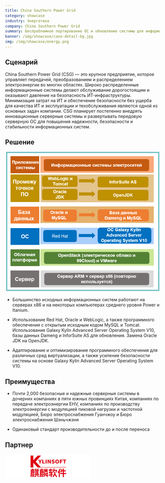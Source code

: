 ```yaml
---
title: China Southern Power Grid
category: showcase
industry: Энергетика
company: China Southern Power Grid
summary: Беспроблемное портирование ОС и обновление системы для информационных систем
banner: /img/showcase/case-detail-bg.jpg
img: /img/showcase/energy.png
---
```


<div >

## **Сценарий**

China Southern Power Grid (CSG) — это крупное предприятие, которое управляет передачей, преобразованием и распределением электроэнергии во многих областях. Широко распределенные информационные системы делают обслуживание дорогостоящим и оказывают давление на безопасность ИТ-инфраструктуры. Минимизация затрат на ИТ и обеспечение безопасности без ущерба для качества ИТ и эксплуатации и техобслуживания являются одной из основных задач компании. CSG планирует постепенно внедрять инновационные серверные системы и развертывать передовую серверную ОС для повышения надежности, безопасности и стабильности информационных систем.

## **Решение**

<div align="center" class="case-img"><img src="./e2.png"/></div>

- Большинство исходных информационных систем работают на серверах x86 и на некоторых компьютерах среднего уровня Power и Itanium.

- Использование Red Hat, Oracle и WebLogic, а также программного обеспечения с открытым исходным кодом MySQL и Tomcat. Использование Galaxy Kylin Advanced Server Operating System V10, базы данных Dameng и InforSuite AS для обновления. Замена Oracle JDK на OpenJDK.

- Адаптирование и оптимизирование программного обеспечения для различных сред виртуализации, а также усиление безопасности системы на основе Galaxy Kylin Advanced Server Operating System V10.

## **Преимущества**

- Почти 2,000 безопасные и надежные серверные системы в дочерних компаниях в пяти южных провинциях Китая, компаниях по передаче электроэнергии EHV, компаниях по производству электроэнергии с модуляцией пиковой нагрузки и частотной модуляцией, Бюро электроснабжения Гуанчжоу и Бюро электроснабжения Шэньчжэня

- Одинаковый стандарт производительности до и после переноса

## **Партнер**

<div ><img src="./qiling.png"/></div>

</div>
